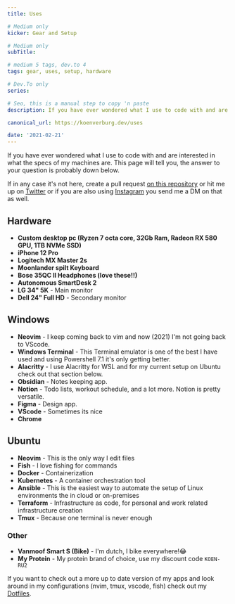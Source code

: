 ```yaml
---
title: Uses

# Medium only
kicker: Gear and Setup

# Medium only
subTitle:

# medium 5 tags, dev.to 4
tags: gear, uses, setup, hardware

# Dev.To only
series:

# Seo, this is a manual step to copy 'n paste
description: If you have ever wondered what I use to code with and are interested in what the specs of my machines are. This page will tell you, the answer to your question is probably down below.

canonical_url: https://koenverburg.dev/uses

date: '2021-02-21'
---
```


If you have ever wondered what I use to code with and are interested in what the specs of my machines are. This page will tell you, the answer to your question is probably down below.

If in any case it's not here, create a pull request [on this repository][1] or hit me up on [Twitter][2] or if you are also using [Instagram][3] you send me a DM on that as well.

## Hardware
- **Custom desktop pc (Ryzen 7 octa core, 32Gb Ram, Radeon RX 580 GPU, 1TB NVMe SSD)**
- **iPhone 12 Pro**
- **Logitech MX Master 2s**
- **Moonlander spilt Keyboard**
- **Bose 35QC II Headphones (love these!!)**
- **Autonomous SmartDesk 2**
- **LG 34" 5K** - Main monitor
- **Dell 24" Full HD** - Secondary monitor

## Windows
- **Neovim** - I keep coming back to vim and now (2021) I'm not going back to VScode.
- **Windows Terminal** - This Terminal emulator is one of the best I have used and using Powershell 7.1 it's only getting better.
- **Alacritty** - I use Alacritty for WSL and for my current setup on Ubuntu check out that section below.
- **Obsidian** - Notes keeping app.
- **Notion** - Todo lists, workout schedule, and a lot more. Notion is pretty versatile.
- **Figma** - Design app.
- **VScode** - Sometimes its nice
- **Chrome**

## Ubuntu
- **Neovim** - This is the only way I edit files
- **Fish** - I love fishing for commands
- **Docker** - Containerization
- **Kubernetes** - A container orchestration tool
- **Ansible** - This is the easiest way to automate the setup of Linux environments the in cloud or on-premises
- **Terraform** - Infrastructure as code, for personal and work related infrastructure creation
- **Tmux** - Because one terminal is never enough

### Other
- **Vanmoof Smart S (Bike)** - I'm dutch, I bike everywhere!😂
- **My Protein** - My protein brand of choice, use my discount code `KOEN-RU2`

If you want to check out a more up to date version of my apps and look around in my configurations (nvim, tmux, vscode, fish) check out my [Dotfiles][4].

[1]: https://github.com/koenverburg/site
[2]: https://twitter.com/@koenverburg_
[3]: https://instagram.com/koenverburg.tech
[4]: https://github.com/koenverburg/dotfiles
[5]: https://instagram.com/koenverburg_
